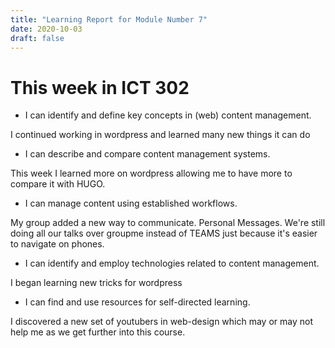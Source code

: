 ```yaml
---
title: "Learning Report for Module Number 7"
date: 2020-10-03
draft: false
---
```


# This week in ICT 302

- I can identify and define key concepts in (web) content management.

I continued working in wordpress and learned many new things it can do
 - I can describe and compare content management systems.

This week I learned more on wordpress allowing me to have more to compare it with HUGO.
- I can manage content using established workflows.

My group added a new way to communicate. Personal Messages. We're still doing all our talks over groupme instead of TEAMS just because it's easier to navigate on phones.
 - I can identify and employ technologies related to content management.
 
 I began learning new tricks for wordpress
 - I can find and use resources for self-directed learning.

I discovered a new set of youtubers in web-design which may or may not help me as we get further into this course.
